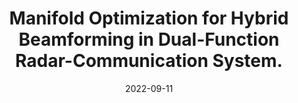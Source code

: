 ---
title: "Manifold Optimization for Hybrid Beamforming in Dual-Function Radar-Communication System."
collection: arVix
permalink: /publication/2022-arVix-tvt
date: 2022-09-11
level: arVix
link: 'http://arxiv.org/abs/2209.04848'
citation: '<b>B. Wang</b>, H. Li and Z. Cheng, "Dynamic Hybrid Beamforming Design for Dual-Function Radar-Communication Systems," submitted to <i>IEEE Transactions on Vehicular Technology</i>.'
---